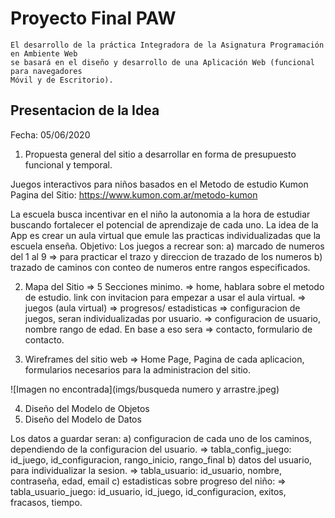 # Proyecto Final PAW

```
El desarrollo de la práctica Integradora de la Asignatura Programación en Ambiente Web
se basará en el diseño y desarrollo de una Aplicación Web (funcional para navegadores
Móvil y de Escritorio).
```

## Presentacion de la Idea 
Fecha: 05/06/2020
1)   Propuesta general del sitio a desarrollar en forma de presupuesto funcional y temporal.

Juegos interactivos para niños basados en el Metodo de estudio Kumon 
Pagina del Sitio: https://www.kumon.com.ar/metodo-kumon

La escuela busca incentivar en el niño la autonomia a la hora de estudiar buscando fortalecer el potencial de aprendizaje de cada uno. 
La idea de la App es crear un aula virtual que emule las practicas individualizadas que la escuela enseña. 
Objetivo: Los juegos a recrear son:
a) marcado de numeros del 1 al 9 => para practicar el trazo y direccion de trazado de los numeros
b) trazado de caminos con conteo de numeros entre rangos especificados. 

2)   Mapa del Sitio => 5 Secciones minimo.
    => home, hablara sobre el metodo de estudio. link con invitacion para empezar a usar el aula virtual. 
    => juegos (aula virtual)
    => progresos/ estadisticas
    => configuracion de juegos, seran individualizadas por usuario. 
    => configuracion de usuario, nombre rango de edad. En base a eso sera 
    => contacto, formulario de contacto. 

3)   Wireframes del sitio web => Home Page, Pagina de cada aplicacion, formularios necesarios para la administracion del sitio.

![Imagen no encontrada](imgs/busqueda numero y arrastre.jpeg)

4)   Diseño del Modelo de Objetos
5)   Diseño del Modelo de Datos

Los datos a guardar seran: 
a) configuracion de cada uno de los caminos, dependiendo de la configuracion del usuario. 
    => tabla_config_juego: id_juego, id_configuracion, rango_inicio, rango_final
b) datos del usuario, para individualizar la sesion.
    => tabla_usuario: id_usuario, nombre, contraseña, edad, email
c) estadisticas sobre progreso del niño:
    => tabla_usuario_juego: id_usuario, id_juego, id_configuracion, exitos, fracasos, tiempo. 
